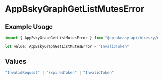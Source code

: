 # AppBskyGraphGetListMutesError

## Example Usage

```typescript
import { AppBskyGraphGetListMutesError } from "@speakeasy-api/bluesky/models/errors";

let value: AppBskyGraphGetListMutesError = "InvalidToken";
```

## Values

```typescript
"InvalidRequest" | "ExpiredToken" | "InvalidToken"
```